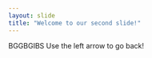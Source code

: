 ```yaml
---
layout: slide
title: "Welcome to our second slide!"
---
```

BGGBGIBS
Use the left arrow to go back!
